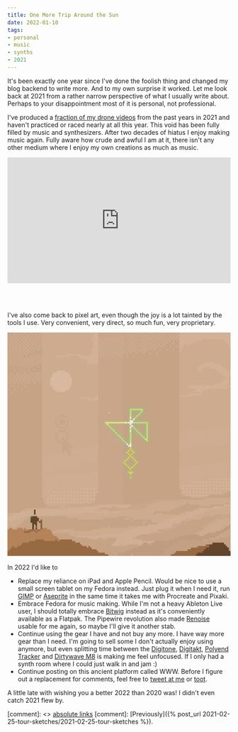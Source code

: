 ```yaml
---
title: One More Trip Around the Sun
date: 2022-01-10
tags:
- personal
- music
- synths
- 2021
---
```


It's been exactly one year since I've done the foolish thing and changed my blog backend to write more. And to my own surprise it worked. Let me look back at 2021 from a rather narrow perspective of what I usually write about. Perhaps to your disappointment most of it is personal, not professional.

I've produced a [fraction of my drone videos](https://www.youtube.com/c/JakubSteiner/videos) from the past years in 2021 and haven't practiced or raced nearly at all this year. This void has been fully filled by music and synthesizers. After two decades of hiatus I enjoy making music again. Fully aware how crude and awful I am at it, there isn't any other medium where I enjoy my own creations as much as music.

<div style="padding:56.25% 0 0 0;position:relative; margin-bottom: 4rem"><iframe src="https://player.vimeo.com/video/659013844?h=7c5e2e6e6d&amp;badge=0&amp;autopause=0&amp;player_id=0&amp;app_id=58479" frameborder="0" allow="autoplay; fullscreen; picture-in-picture" allowfullscreen style="position:absolute;top:0;left:0;width:100%;height:100%;" title="M8: Pentatonic Bells"></iframe></div><script src="https://player.vimeo.com/api/player.js"></script>


I've also come back to pixel art, even though the joy is a lot tainted by the tools I use. Very convenient, very direct, so much fun, very proprietary. 

![libadwaita](libadwaita.gif)

In 2022 I'd like to 

* Replace my reliance on iPad and Apple Pencil. Would be nice to use a small screen tablet on my Fedora instead. Just plug it when I need it, run [GIMP](https://gimp.org) or [Aseprite](https://www.aseprite.org/) in the same time it takes me with Procreate and Pixaki.
* Embrace Fedora for music making. While I'm not a heavy Ableton Live user, I should totally embrace [Bitwig](https://flathub.org/apps/details/com.bitwig.BitwigStudio) instead as it's conveniently available as a Flatpak. The Pipewire revolution also made [Renoise](https://www.renoise.com/) usable for me again, so maybe I'll give it another stab.
* Continue using the gear I have and not buy any more. I have way more gear than I need. I'm going to sell some I don't actually enjoy using anymore, but even splitting time between the [Digitone](https://www.elektron.se/products/digitone/), [Digitakt](https://www.elektron.se/products/digitakt/), [Polyend Tracker](https://polyend.com/tracker/) and [Dirtywave M8](https://dirtywave.com/) is making me feel unfocused. If I only had a synth room where I could just walk in and jam :)
* Continue posting on this ancient platform called WWW. Before I figure out a replacement for comments, feel free to [tweet at me](https://twitter.com/jimmac) or [toot](https://mastodon.social/web/@jimmac).

A little late with wishing you a better 2022 than 2020 was! I didn't even catch 2021 flew by.

[comment]: <> <a href="{{ site.url }}{{ page.url }}">absolute links</a>
[comment]: [Previously]({% post_url 2021-02-25-tour-sketches/2021-02-25-tour-sketches %}).


